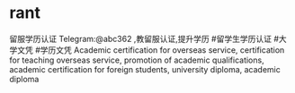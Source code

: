 # rant
留服学历认证 Telegram:@abc362 ,教留服认证,提升学历 #留学生学历认证 #大学文凭 #学历文凭 Academic certification for overseas service, certification for teaching overseas service, promotion of academic qualifications, academic certification for foreign students, university diploma, academic diploma
